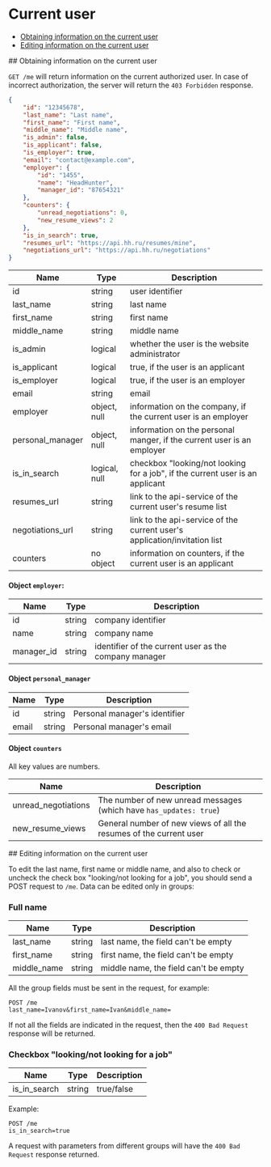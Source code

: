 # Current user

* [Obtaining information on the current user](#info)
* [Editing information on the current user](#edit)


<a name="info" />
## Obtaining information on the current user

`GET /me` will return information on the current authorized user. In case of
incorrect authorization, the server will return the `403 Forbidden` response.

```json
{
    "id": "12345678",
    "last_name": "Last name",
    "first_name": "First name",
    "middle_name": "Middle name",
    "is_admin": false,
    "is_applicant": false,
    "is_employer": true,
    "email": "contact@example.com",
    "employer": {
        "id": "1455",
        "name": "HeadHunter",
        "manager_id": "87654321"
    },
    "counters": {
        "unread_negotiations": 0,
        "new_resume_views": 2
    },
    "is_in_search": true,
    "resumes_url": "https://api.hh.ru/resumes/mine",
    "negotiations_url": "https://api.hh.ru/negotiations"
}
```


| Name              | Type          | Description |
|-------------------|---------------|--------------|
| id                | string        | user identifier |
| last_name         | string        | last name |
| first_name        | string        | first name |
| middle_name       | string        | middle name |
| is_admin          | logical       | whether the user is the website administrator |
| is_applicant      | logical       | true, if the user is an applicant |
| is_employer       | logical       | true, if the user is an employer |
| email             | string        | email |
| employer          | object, null  | information on the company, if the current user is an employer |
| personal_manager  | object, null  | information on the personal manger, if the current user is an employer |
| is_in_search      | logical, null | checkbox "looking/not looking for a job", if the current user is an applicant |
| resumes_url       | string        | link to the api-service of the current user's resume list |
| negotiations_url  | string        | link to the api-service of the current user's application/invitation list |
| counters          | no object     | information on counters, if the current user is an applicant |


#### Object `employer`:

| Name        | Type   | Description |
|-------------|--------|-------------|
| id          | string | company identifier |
| name        | string | company name |
| manager_id  | string | identifier of the current user as the company manager |


#### Object `personal_manager`

| Name  | Type   | Description |
|-------|--------|-------------------------------|
| id    | string | Personal manager's identifier |
| email | string | Personal manager's email |


#### Object `counters`

All key values are numbers.

| Name                 | Description |
|----------------------|-------------|
| unread_negotiations | The number of new unread messages (which have `has_updates: true`) |
| new_resume_views    | General number of new views of all the resumes of the current user |


<a name="edit" />
## Editing information on the current user

To edit the last name, first name or middle name, and also to check or uncheck
the check box "looking/not looking for a job", you should send a POST request to
`/me`. Data can be edited only in groups:


### Full name

| Name         | Type   | Description                           |
|--------------|--------|---------------------------------------|
| last_name    | string | last name, the field can't be empty   |
| first_name   | string | first name, the field can't be empty  |
| middle_name  | string | middle name, the field can't be empty |

All the group fields must be sent in the request, for example:

```
POST /me
last_name=Ivanov&first_name=Ivan&middle_name=
```

If not all the fields are indicated in the request, then the `400 Bad Request`
response will be returned.


### Checkbox "looking/not looking for a job"

| Name           | Type   | Description |
|----------------|--------|-------------|
| is_in_search   | string | true/false  |

Example:

```
POST /me
is_in_search=true
```

A request with parameters from different groups will have the `400 Bad Request`
response returned.
